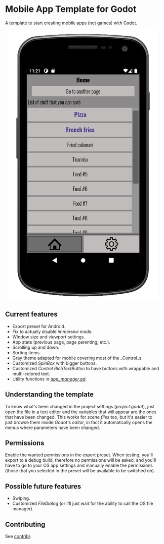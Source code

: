 # Mobile App Template for Godot

A template to start creating mobile apps (not games) with [Godot](https://godotengine.org).

<p align="center">
  <img src="preview.png" />
</p>

## Current features

* Export preset for Android.
* Fix to actually disable _immersive mode_.
* Window size and viewport settings.
* App state (previous page, page parenting, etc.).
* Scrolling up and down.
* Sorting items.
* Gray theme adapted for mobile covering most of the _Control_s.
* Customized _SpinBox_ with bigger buttons.
* Customized _Control_ _RichTextButton_ to have buttons with wrappable and multi-colored text.
* Utility functions in [_app_manager.gd_](src/scripts/app_manager.gd).

## Understanding the template

To know what's been changed in the project settings (_project.godot_), just open the file in a text editor and the variables that will appear are the ones that have been changed.
This works for _scene files_ too, but it's easier to just browse them inside _Godot's editor_, in fact it automatically opens the menus where parameters have been changed.

## Permissions

Enable the wanted permissions in the export preset. When testing, you'll export to a debug build, therefore no permissions will be asked, and you'll have to go to your OS app settings and manually enable the permissions (those that you selected in the preset will be available to be switched on).

## Possible future features

* Swiping.
* Customized _FileDialog_ (or I'll just wait for the ability to call the OS file manager).

## Contributing

See [contrib/](contrib/).
